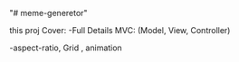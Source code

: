 "# meme-generetor" 

this proj Cover:
 -Full Details MVC: (Model, View, Controller)

-aspect-ratio, Grid , animation 

